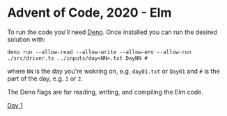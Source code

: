 # Advent of Code, 2020 - Elm

To run the code you'll need [Deno](https://deno.land/). Once installed you can run the desired solution with:

```
deno run --allow-read --allow-write --allow-env --allow-run ./src/driver.ts ../inputs/day<NN>.txt DayNN #
```
where `NN` is the day you're wokring on, e.g. `day01.txt` or `Day01` and `#` is the part of the day, e.g. `1` or `2`.

The Deno flags are for reading, writing, and compiling the Elm code.

[Day 1](./src/Day01.elm)